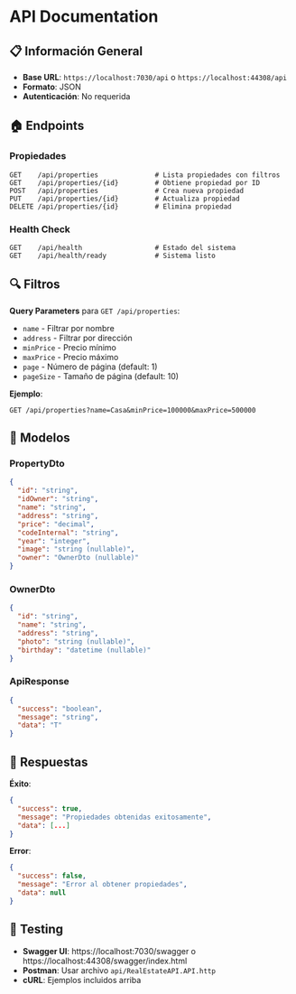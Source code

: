 # API Documentation

## 📋 Información General

- **Base URL**: `https://localhost:7030/api` o `https://localhost:44308/api`
- **Formato**: JSON
- **Autenticación**: No requerida

## 🏠 Endpoints

### Propiedades

```http
GET    /api/properties              # Lista propiedades con filtros
GET    /api/properties/{id}         # Obtiene propiedad por ID
POST   /api/properties              # Crea nueva propiedad
PUT    /api/properties/{id}         # Actualiza propiedad
DELETE /api/properties/{id}         # Elimina propiedad
```

### Health Check

```http
GET    /api/health                  # Estado del sistema
GET    /api/health/ready            # Sistema listo
```

## 🔍 Filtros

**Query Parameters** para `GET /api/properties`:

- `name` - Filtrar por nombre
- `address` - Filtrar por dirección  
- `minPrice` - Precio mínimo
- `maxPrice` - Precio máximo
- `page` - Número de página (default: 1)
- `pageSize` - Tamaño de página (default: 10)

**Ejemplo**:
```http
GET /api/properties?name=Casa&minPrice=100000&maxPrice=500000
```

## 📝 Modelos

### PropertyDto
```json
{
  "id": "string",
  "idOwner": "string", 
  "name": "string",
  "address": "string",
  "price": "decimal",
  "codeInternal": "string",
  "year": "integer",
  "image": "string (nullable)",
  "owner": "OwnerDto (nullable)"
}
```

### OwnerDto
```json
{
  "id": "string",
  "name": "string",
  "address": "string", 
  "photo": "string (nullable)",
  "birthday": "datetime (nullable)"
}
```

### ApiResponse<T>
```json
{
  "success": "boolean",
  "message": "string",
  "data": "T"
}
```

## 🚨 Respuestas

**Éxito**:
```json
{
  "success": true,
  "message": "Propiedades obtenidas exitosamente",
  "data": [...]
}
```

**Error**:
```json
{
  "success": false,
  "message": "Error al obtener propiedades",
  "data": null
}
```

## 🧪 Testing

- **Swagger UI**: https://localhost:7030/swagger o https://localhost:44308/swagger/index.html
- **Postman**: Usar archivo `api/RealEstateAPI.API.http`
- **cURL**: Ejemplos incluidos arriba